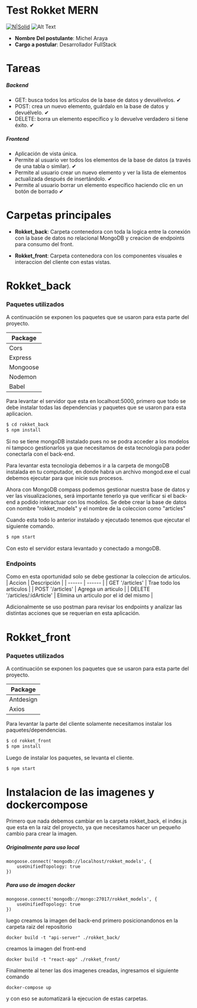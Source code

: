 # Test Rokket MERN 

[![N|Solid](https://www.rokketlabs.com/assets/logos/horizontal-purple.svg)](https://nodesource.com/products/nsolid)
![Alt Text](https://im4.ezgif.com/tmp/ezgif-4-e3c1ec89397b.gif)
- **Nombre Del postulante**: Michel Araya
- **Cargo a postular**: Desarrollador FullStack

# Tareas
##### Backend
- GET: busca todos los artículos de la base de datos y devuélvelos.  &#10004;
- POST: crea un nuevo elemento, guárdalo en la base de datos y devuélvelo. &#10004;
- DELETE: borra un elemento específico y lo devuelve verdadero si tiene éxito. &#10004;

##### Frontend
- Aplicación de vista única.
- Permite al usuario ver todos los elementos de la base de datos (a través de una tabla o similar).  &#10004;
- Permite al usuario crear un nuevo elemento y ver la lista de elementos actualizada después de
insertándolo.  &#10004;
- Permite al usuario borrar un elemento específico haciendo clic en un botón de borrado  &#10004;

# Carpetas principales

  - **Rokket_back**: Carpeta contenedora con toda la logica entre la conexión con la base de datos no relacional MongoDB y creacion de endpoints para consumo del front.

  - **Rokket_front**: Carpeta contenedora con los componentes visuales e interaccion del cliente con estas vistas. 

# Rokket_back

### Paquetes utilizados

A continuación se exponen los paquetes que se usaron para esta parte del proyecto.

| Package | 
| ------ |
| Cors |
| Express | 
| Mongoose |
| Nodemon | 
| Babel |

Para levantar el servidor que esta en localhost:5000, primero que todo se debe instalar todas las dependencias y paquetes que se usaron para esta aplicacion.

```sh
$ cd rokket_back
$ npm install
```

Si no se tiene mongoDB instalado pues no se podra acceder a los modelos ni tampoco gestionarlos ya que necesitamos de esta tecnología para poder conectarla con el back-end.

Para levantar esta tecnologia debemos ir a la carpeta de mongoDB instalada en tu computador, en donde habra un archivo mongod.exe el cual debemos ejecutar para que inicie sus procesos.

Ahora con MongoDB compass podemos gestionar nuestra base de datos y ver las visualizaciones, será importante tenerlo ya que verificar si el back-end a podido interactuar con los modelos. Se debe crear la base de datos con nombre "rokket_models" y el nombre de la coleccion como "articles"

Cuando esta todo lo anterior instalado y ejecutado tenemos que ejecutar el siguiente comando.

```sh
$ npm start
```
Con esto el servidor estara levantado y conectado a mongoDB.

### Endpoints

Como en esta oportunidad solo se debe gestionar la coleccion de articulos.
| Accion | Descripción |
| ------ | ------ |
| GET '/articles' | Trae todo los articulos |
| POST '/articles' | Agrega un articulo |
| DELETE '/articles/:idArticle' | Elimina un articulo por el id del mismo |

Adicionalmente se uso postman para revisar los endpoints y analizar las distintas acciones que se requerian en esta aplicación.

# Rokket_front
### Paquetes utilizados

A continuación se exponen los paquetes que se usaron para esta parte del proyecto.

| Package | 
| ------ |
| Antdesign |
| Axios | 

Para levantar la parte del cliente solamente necesitamos instalar los paquetes/dependencias.

```sh
$ cd rokket_front
$ npm install
```
Luego de instalar los paquetes, se levanta el cliente.
```sh
$ npm start
```

# Instalacion de las imagenes y dockercompose 

Primero que nada debemos cambiar en la carpeta rokket_back, el index.js que esta en la raiz del proyecto, ya que necesitamos hacer un pequeño cambio para crear la imagen.

##### Originalmente para uso local
```
mongoose.connect('mongodb://localhost/rokket_models', {
    useUnifiedTopology: true
})
```
##### Para uso de imagen docker
```
mongoose.connect('mongodb://mongo:27017/rokket_models', {
    useUnifiedTopology: true
})
```

luego creamos la imagen del back-end primero posicionandonos en la carpeta raiz del repositorio

```
docker build -t "api-server" ./rokket_back/     
```

creamos la imagen del front-end
```
docker build -t "react-app" ./rokket_front/     
```

Finalmente al tener las dos imagenes creadas, ingresamos el siguiente comando 
```
docker-compose up  
```
y con eso se automatizará la ejecucion de estas carpetas.


